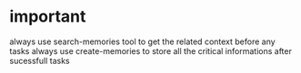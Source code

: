 # important 
always use search-memories tool to get the related context before any tasks 
always use create-memories to store all the critical informations after sucessfull tasks